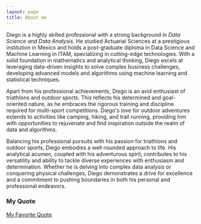 ```yaml
---
layout: page
title: About me
---
```


Diego is a highly skilled professional with a strong background in *Data Science and Data Analysis*. He studied Actuarial Sciences at a prestigious institution in Mexico and holds a post-graduate diploma in Data Science and Machine Learning in ITAM, specializing in cutting-edge technologies. With a solid foundation in mathematics and analytical thinking, Diego excels at leveraging data-driven insights to solve complex business challenges, developing advanced models and algorithms using machine learning and statistical techniques.

Apart from his professional achievements, Diego is an avid enthusiast of triathlons and outdoor sports. This reflects his determined and goal-oriented nature, as he embraces the rigorous training and discipline required for multi-sport competitions. Diego's love for outdoor adventures extends to activities like camping, hiking, and trail running, providing him with opportunities to rejuvenate and find inspiration outside the realm of data and algorithms.

Balancing his professional pursuits with his passion for triathlons and outdoor sports, Diego embodies a well-rounded approach to life. His analytical acumen, coupled with his adventurous spirit, contributes to his versatility and ability to tackle diverse experiences with enthusiasm and determination. Whether he is delving into complex data analysis or conquering physical challenges, Diego demonstrates a drive for excellence and a commitment to pushing boundaries in both his personal and professional endeavors.

### My Quote

 [My Favorite Quote](https://twitter.com/nochedeletras/status/449188150682734592)

